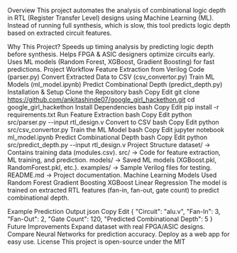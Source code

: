 Overview
This project automates the analysis of combinational logic depth in RTL (Register Transfer Level) designs using Machine Learning (ML). Instead of running full synthesis, which is slow, this tool predicts logic depth based on extracted circuit features.

Why This Project?
Speeds up timing analysis by predicting logic depth before synthesis.
Helps FPGA & ASIC designers optimize circuits early.
Uses ML models (Random Forest, XGBoost, Gradient Boosting) for fast predictions.
Project Workflow
Feature Extraction from Verilog Code (parser.py)
Convert Extracted Data to CSV (csv_convertor.py)
Train ML Models (ml_model.ipynb)
Predict Combinational Depth (predict_depth.py)
Installation & Setup
Clone the Repository
bash
Copy
Edit
git clone https://github.com/ankitashinde07/google_girl_hackethon.git
cd google_girl_hackethon
Install Dependencies
bash
Copy
Edit
pip install -r requirements.txt
Run Feature Extraction
bash
Copy
Edit
python src/parser.py --input rtl_design.v
Convert to CSV
bash
Copy
Edit
python src/csv_convertor.py
Train the ML Model
bash
Copy
Edit
jupyter notebook ml_model.ipynb
Predict Combinational Depth
bash
Copy
Edit
python src/predict_depth.py --input rtl_design.v
Project Structure
dataset/ → Contains training data (modules.csv).
src/ → Code for feature extraction, ML training, and prediction.
models/ → Saved ML models (XGBoost.pkl, RandomForest.pkl, etc.).
examples/ → Sample Verilog files for testing.
README.md → Project documentation.
Machine Learning Models Used
Random Forest
Gradient Boosting
XGBoost
Linear Regression
The model is trained on extracted RTL features (fan-in, fan-out, gate count) to predict combinational depth.

Example Prediction Output
json
Copy
Edit
{
  "Circuit": "alu.v",
  "Fan-In": 3,
  "Fan-Out": 2,
  "Gate Count": 120,
  "Predicted Combinational Depth": 5
}
Future Improvements
Expand dataset with real FPGA/ASIC designs.
Compare Neural Networks for prediction accuracy.
Deploy as a web app for easy use.
License
This project is open-source under the MIT 
